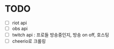 # TODO

- [ ] riot api
- [ ] obs api
- [ ] twitch api : 프로들 방송중인지, 방송 on off, 호스팅
- [ ] cheerio로 크롤링
